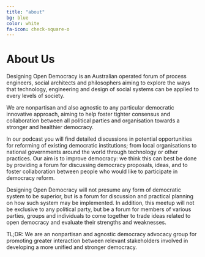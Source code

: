 ```yaml
---
title: "about"
bg: blue
color: white
fa-icon: check-square-o
---
```


# About Us

Designing Open Democracy is an Australian operated forum of process engineers, social architects and philosophers aiming to explore the ways that technology, engineering and design of social systems can be applied to every levels of society.

We are nonpartisan and also agnostic to any particular democratic innovative approach, aiming to help foster tighter consensus and collaboration between all political parties and organisation towards a stronger and healthier democracy.

In our podcast you will find detailed discussions in potential opportunities for reforming of existing democratic institutions; from local organisations to national governments around the world through technology or other practices. Our aim is to improve democracy: we think this can best be done by providing a forum for discussing democracy proposals, ideas, and to foster collaboration between people who would like to participate in democracy reform.

Designing Open Democracy will not presume any form of democratic system to be superior, but is a forum for discussion and practical planning on how such system may be implemented. In addition, this meetup will not be exclusive to any political party, but be a forum for members of various parties, groups and individuals to come together to trade ideas related to open democracy and evaluate their strengths and weaknesses.

TL;DR: We are an nonpartisan and agnostic democracy advocacy group for promoting greater interaction between relevant stakeholders involved in developing a more unified and stronger democracy.
